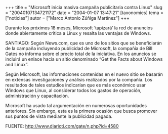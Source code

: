 +++
title = "Microsoft inicia masiva campaña publicitaria contra Linux"
slug = "20040107134721172"
date = "2004-01-07 13:47:21"
[taxonomies]
tema = ["noticias"]
autor = ["Marco Antonio Zúñiga Martínez"]
+++

Durante los próximos 18 meses, Microsoft ‘tapizará’ la red de anuncios
donde abiertamente critica a Linux y resalta las ventajas de Windows.

<!-- more -->
SANTIAGO: Según News.com, que es uno de los sitios que se beneficiarán
de la campaña incluyendo publicidad de Microsoft, la compañía de Bill
Gates no informa sobre el precio total de la iniciativa. En los anuncios
se incluirá un enlace hacia un sitio denominado “Get the Facts about
Windows and Linux”.

Según Microsoft, las informaciones contenidas en el nuevo sitio se
basarán en extensas investigaciones y análisis realizados por la
compañía. Los resultados de tales estudios indicarían que es más
económico usar Windows que Linux, al considerar todos los gastos de
operación, administración y capacitación.

Microsoft ha usado tal argumentación en numerosas oportunidades
anteriores. Sin embargo, esta es la primera ocasión que busca promover
sus puntos de vista mediante la publicidad pagada.

FUENTE: http://www.diarioti.com/gate/n.php?id=4580


